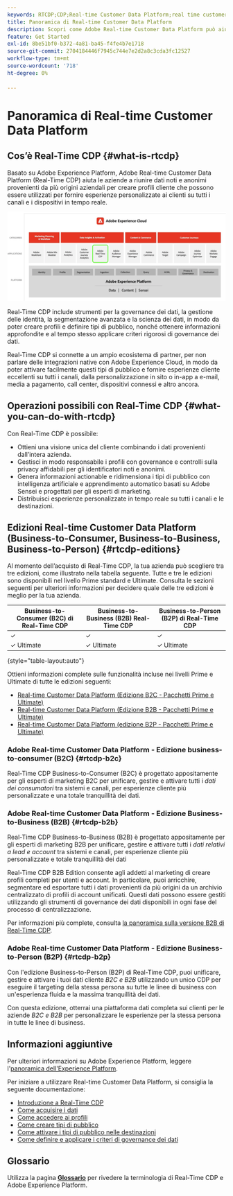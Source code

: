 ```yaml
---
keywords: RTCDP;CDP;Real-time Customer Data Platform;real time customer data platform;real time cdp;cdp;Customer AI
title: Panoramica di Real-time Customer Data Platform
description: Scopri come Adobe Real-time Customer Data Platform può aiutarti a riunire dati noti e anonimi provenienti da più origini aziendali per creare profili cliente che possono essere utilizzati per fornire esperienze cliente personalizzate in tempo reale su tutti i canali e i dispositivi.
feature: Get Started
exl-id: 8be51bf0-b372-4a81-ba45-f4fe4b7e1718
source-git-commit: 2704184446f7945c744e7e2d2a8c3cda3fc12527
workflow-type: tm+mt
source-wordcount: '718'
ht-degree: 0%

---
```


# Panoramica di Real-time Customer Data Platform

## Cos’è Real-Time CDP {#what-is-rtcdp}

Basato su Adobe Experience Platform, Adobe Real-time Customer Data Platform (Real-Time CDP) aiuta le aziende a riunire dati noti e anonimi provenienti da più origini aziendali per creare profili cliente che possono essere utilizzati per fornire esperienze personalizzate ai clienti su tutti i canali e i dispositivi in tempo reale.

![Panoramica di varie app di Experience Platform, con Real-Time CDP evidenziato.](/help/rtcdp/assets/platform-apps-overview.png)

Real-Time CDP include strumenti per la governance dei dati, la gestione delle identità, la segmentazione avanzata e la scienza dei dati, in modo da poter creare profili e definire tipi di pubblico, nonché ottenere informazioni approfondite e al tempo stesso applicare criteri rigorosi di governance dei dati.

Real-Time CDP si connette a un ampio ecosistema di partner, per non parlare delle integrazioni native con Adobe Experience Cloud, in modo da poter attivare facilmente questi tipi di pubblico e fornire esperienze cliente eccellenti su tutti i canali, dalla personalizzazione in sito o in-app a e-mail, media a pagamento, call center, dispositivi connessi e altro ancora.

## Operazioni possibili con Real-Time CDP {#what-you-can-do-with-rtcdp}

Con Real-Time CDP è possibile:

* Ottieni una visione unica del cliente combinando i dati provenienti dall’intera azienda.
* Gestisci in modo responsabile i profili con governance e controlli sulla privacy affidabili per gli identificatori noti e anonimi.
* Genera informazioni actionable e ridimensiona i tipi di pubblico con intelligenza artificiale e apprendimento automatico basati su Adobe Sensei e progettati per gli esperti di marketing.
* Distribuisci esperienze personalizzate in tempo reale su tutti i canali e le destinazioni.

## Edizioni Real-time Customer Data Platform (Business-to-Consumer, Business-to-Business, Business-to-Person) {#rtcdp-editions}

Al momento dell’acquisto di Real-Time CDP, la tua azienda può scegliere tra tre edizioni, come illustrato nella tabella seguente. Tutte e tre le edizioni sono disponibili nel livello Prime standard e Ultimate. Consulta le sezioni seguenti per ulteriori informazioni per decidere quale delle tre edizioni è meglio per la tua azienda.

| Business-to-Consumer (B2C) di Real-Time CDP | Business-to-Business (B2B) Real-Time CDP | Business-to-Person (B2P) di Real-Time CDP |
|---------|----------|---------|
| ✓ | ✓ | ✓ |
| ✓ Ultimate | ✓ Ultimate | ✓ Ultimate |

{style="table-layout:auto"}

Ottieni informazioni complete sulle funzionalità incluse nei livelli Prime e Ultimate di tutte le edizioni seguenti:

* [Real-time Customer Data Platform (Edizione B2C - Pacchetti Prime e Ultimate)](https://helpx.adobe.com/legal/product-descriptions/real-time-customer-data-platform-b2c-edition-prime-and-ultimate-packages.html)
* [Real-time Customer Data Platform (Edizione B2B - Pacchetti Prime e Ultimate)](https://helpx.adobe.com/legal/product-descriptions/real-time-customer-data-platform-b2b-edition-prime-and-ultimate-packages.html)
* [Real-time Customer Data Platform (edizione B2P - Pacchetti Prime e Ultimate)](https://helpx.adobe.com/legal/product-descriptions/real-time-customer-data-platform-b2p-edition-prime-and-ultimate-packages.html)

### Adobe Real-time Customer Data Platform - Edizione business-to-consumer (B2C) {#rtcdp-b2c}

Real-Time CDP Business-to-Consumer (B2C) è progettato appositamente per gli esperti di marketing B2C per unificare, gestire e attivare tutti i *dati dei consumatori* tra sistemi e canali, per esperienze cliente più personalizzate e una totale tranquillità dei dati.

### Adobe Real-time Customer Data Platform - Edizione Business-to-Business (B2B) {#rtcdp-b2b}

Real-Time CDP Business-to-Business (B2B) è progettato appositamente per gli esperti di marketing B2B per unificare, gestire e attivare tutti i *dati relativi a lead e account* tra sistemi e canali, per esperienze cliente più personalizzate e totale tranquillità dei dati

Real-Time CDP B2B Edition consente agli addetti al marketing di creare profili completi per utenti e account. In particolare, puoi arricchire, segmentare ed esportare tutti i dati provenienti da più origini da un archivio centralizzato di profili di account unificati. Questi dati possono essere gestiti utilizzando gli strumenti di governance dei dati disponibili in ogni fase del processo di centralizzazione.

Per informazioni più complete, consulta [la panoramica sulla versione B2B di Real-Time CDP](./b2b-overview.md).

### Adobe Real-time Customer Data Platform - Edizione Business-to-Person (B2P) {#rtcdp-b2p}

Con l&#39;edizione Business-to-Person (B2P) di Real-Time CDP, puoi unificare, gestire e attivare i tuoi dati cliente *B2C e B2B* utilizzando un unico CDP per eseguire il targeting della stessa persona su tutte le linee di business con un&#39;esperienza fluida e la massima tranquillità dei dati.

Con questa edizione, otterrai una piattaforma dati completa sui clienti per le aziende *B2C e B2B* per personalizzare le esperienze per la stessa persona in tutte le linee di business.

## Informazioni aggiuntive

Per ulteriori informazioni su Adobe Experience Platform, leggere l&#39;[panoramica dell&#39;Experience Platform](../landing/home.md).

Per iniziare a utilizzare Real-time Customer Data Platform, si consiglia la seguente documentazione:

* [Introduzione a Real-Time CDP](get-started.md)
* [Come acquisire i dati](sources/sources-overview.md)
* [Come accedere ai profili](profile/profile-overview.md)
* [Come creare tipi di pubblico](segmentation/segmentation-overview.md)
* [Come attivare i tipi di pubblico nelle destinazioni](destinations/overview.md)
* [Come definire e applicare i criteri di governance dei dati](privacy/data-governance-overview.md)

## Glossario

Utilizza la pagina [**Glossario**](/help/landing/glossary.md) per rivedere la terminologia di Real-Time CDP e Adobe Experience Platform.

